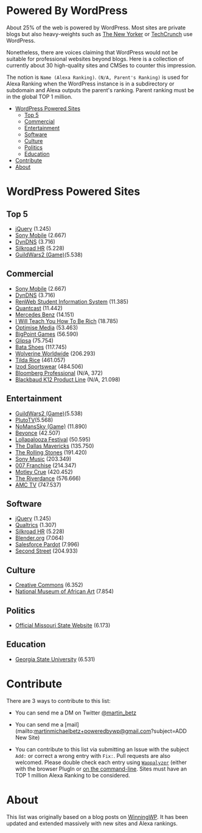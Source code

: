 # Powered By WordPress

About 25% of the web is powered by WordPress. Most sites are private blogs but also heavy-weights such as [The New Yorker](http://www.newyorker.com/) or [TechCrunch](http://techcrunch.com/) use WordPress. 

Nonetheless, there are voices claiming that WordPress would not be suitable for professional websites beyond blogs. Here is a collection of currently about 30 high-quality sites and CMSes to counter this impression.

The notion is `Name (Alexa Ranking)`. `(N/A, Parent's Ranking)` is used for Alexa Ranking when the WordPress instance is in a subdirectory or subdomain and Alexa outputs the parent's ranking. Parent ranking must be in the global TOP 1 million.

  * [WordPress Powered Sites](#wordpress-powered-sites)
    * [Top 5](#top-5)
    * [Commercial](#commercial)
    * [Entertainment](#entertainment)
    * [Software](#software)
    * [Culture](#culture)
    * [Politics](#politics)
    * [Education](#education)
  * [Contribute](#contribute)
  * [About](#about)

# WordPress Powered Sites

## Top 5

- [jQuery](http://jquery.com/) (1.245)
- [Sony Mobile](http://www.sonymobile.com) (2.667)
- [DynDNS](http://dyn.com/) (3.716)
- [Silkroad HR](http://www.silkroad.com) (5.228)
- [GuildWars2 (Game)](https://www.guildwars2.com)(5.538)

## Commercial

- [Sony Mobile](http://www.sonymobile.com) (2.667)
- [DynDNS](http://dyn.com/) (3.716)
- [RenWeb Student Information System](http://renweb.com/) (11.385)
- [Quantcast](https://www.quantcast.com/) (11.442)
- [Mercedes Benz](https://www.mercedes-benz.com) (14.151)
- [I Will Teach You How To Be Rich](http://www.iwillteachyoutoberich.com/) (18.785)
- [Optimise Media](https://www.optimisemedia.com/) (53.463)
- [BigPoint Games](http://www.bigpoint.net/) (56.590)
- [Glipsa](http://www.glispa.com/) (75.754)
- [Bata Shoes](www.bata.com) (117.745)
- [Wolverine Worldwide](http://www.wolverineworldwide.com/) (206.293)
- [Tilda Rice](http://www.tilda.com/) (461.057)
- [Izod Sportswear](http://izod.com/) (484.506)
- [Bloomberg Professional](https://www.bloomberg.com/professional/) (N/A, 372)
- [Blackbaud K12 Product Line](http://k12.blackbaud.com/) (N/A, 21.098)

## Entertainment

- [GuildWars2 (Game)](https://www.guildwars2.com)(5.538)
- [PlutoTV](http://pluto.tv/)(5.568)
- [NoMansSky (Game)](http://no-mans-sky.com) (11.890)
- [Beyonce](http://www.beyonce.com/) (42.507)
- [Lollapalooza Festival](http://www.lollapalooza.com/) (50.595)
- [The Dallas Mavericks](http://www.mavs.com/) (135.750)
- [The Rolling Stones](http://www.rollingstones.com/) (191.420)
- [Sony Music](https://www.sonymusic.com/) (203.349)
- [007 Franchise](http://www.007.com/) (214.347)
- [Motley Crue](http://www.motley.com/) (420.452)
- [The Riverdance](http://riverdance.com/) (576.666)
- [AMC TV](http://amctv.com/) (747.537)

## Software

- [jQuery](http://jquery.com/) (1.245)
- [Qualtrics](http://qualtrics.com) (1.307)
- [Silkroad HR](http://www.silkroad.com) (5.228)
- [Blender.org](https://www.blender.org/) (7.064)
- [Salesforce Pardot](http://www.pardot.com/) (7.996)
- [Second Street](http://secondstreet.com/) (204.933)

## Culture

- [Creative Commons](https://creativecommons.org/) (6.352)
- [National Museum of African Art](https://africa.si.edu/) (7.854)


## Politics

- [Official Missouri State Website](http://www.mo.gov/) (6.173)

## Education

- [Georgia State University](http://www.gsu.edu/) (6.531)

# Contribute

There are 3 ways to contribute to this list:

- You can send me a DM on Twitter [@martin_betz](https://twitter.com/Martin_Betz)
- You can send me a [mail](mailto:martinmichaelbetz+poweredbywp@gmail.com?subject=ADD New Site)

- You can contribute to this list via submitting an Issue with the subject `Add:` or correct a wrong entry with `Fix:`. Pull requests are also welcomed. Please double check each entry using [`Wappalyzer`](http://www.wapalyzer.com) (either with the browser PlugIn or [on the command-line](https://www.npmjs.com/package/wappalyzer-cli). Sites must have an TOP 1 million Alexa Ranking to be considered.


# About

This list was originally based on a blog posts on [WinningWP](http://winningwp.com/examples-of-big-name-brands-and-businesses-using-wordpress/). It has been updated and extended massively with new sites and Alexa rankings.
